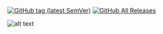[![GitHub tag (latest SemVer)](https://img.shields.io/github/tag/horsicq/XAPKDetector.svg)](https://github.com/horsicq/XAPKDetector/releases)
[![GitHub All Releases](https://img.shields.io/github/downloads/horsicq/XAPKDetector/total.svg)](https://github.com/horsicq/XAPKDetector/releases)

![alt text](https://github.com/horsicq/XAPKDetector/blob/master/mascots/xad.jpg "Mascot")
